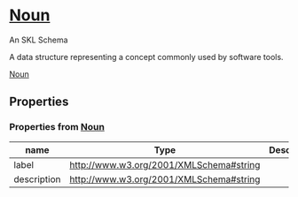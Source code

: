 # [Noun](core/noun/schema.json)

An SKL Schema

A data structure representing a concept commonly used by software tools.

[Noun](core/noun/schema.json)

## Properties

### Properties from [Noun](core/noun/schema.json)

| name | Type | Description |
| ---- | ---- | ----------- |
| label | http://www.w3.org/2001/XMLSchema#string | |
| description | http://www.w3.org/2001/XMLSchema#string | |

